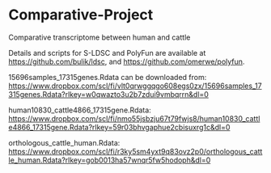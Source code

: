 # Comparative-Project
Comparative transcriptome between human and cattle 


Details and scripts for S-LDSC and PolyFun are available at https://github.com/bulik/ldsc, and https://github.com/omerwe/polyfun.


15696samples_17315genes.Rdata can be downloaded from: https://www.dropbox.com/scl/fi/vlt0qrwggqgo608egs0zx/15696samples_17315genes.Rdata?rlkey=w0qwazto3u2b7zdui9vmbqrrn&dl=0

human10830_cattle4866_17315gene.Rdata: https://www.dropbox.com/scl/fi/nmo55jsbzju67t79fwjs8/human10830_cattle4866_17315gene.Rdata?rlkey=59r03bhvgaphue2cbisuxrg1c&dl=0

orthologous_cattle_human.Rdata: https://www.dropbox.com/scl/fi/r3ky5sm4yxt9q83ovz2p0/orthologous_cattle_human.Rdata?rlkey=gob0013ha57wnqr5fw5hodoph&dl=0



